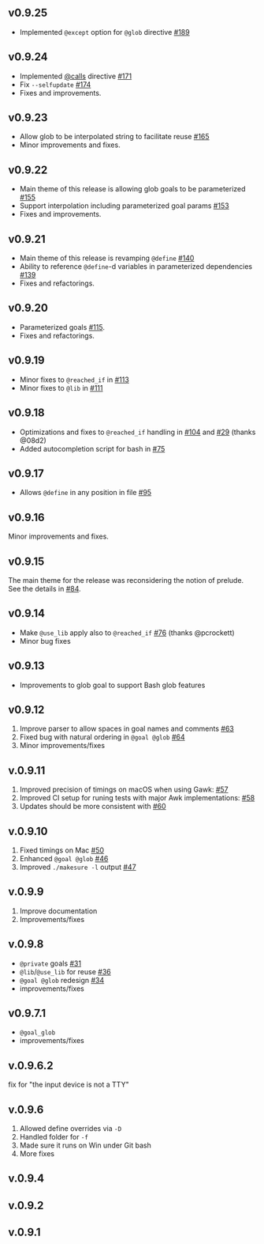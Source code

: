 ## v0.9.25

- Implemented `@except` option for `@glob` directive [#189](https://github.com/xonixx/makesure/issues/189)

## v0.9.24

- Implemented [@calls](https://makesure.dev/Directives-@calls.html) directive [#171](https://github.com/xonixx/makesure/issues/171)
- Fix `--selfupdate` [#174](https://github.com/xonixx/makesure/issues/174)
- Fixes and improvements.

## v0.9.23

- Allow glob to be interpolated string to facilitate reuse [#165](https://github.com/xonixx/makesure/issues/165)
- Minor improvements and fixes.

## v0.9.22
- Main theme of this release is allowing glob goals to be parameterized [#155](https://github.com/xonixx/makesure/issues/155)
- Support interpolation including parameterized goal params [#153](https://github.com/xonixx/makesure/issues/153)
- Fixes and improvements.

## v0.9.21
- Main theme of this release is revamping `@define` [#140](https://github.com/xonixx/makesure/issues/140)
- Ability to reference `@define`-d variables in parameterized dependencies [#139](https://github.com/xonixx/makesure/issues/139)
- Fixes and refactorings.

## v0.9.20
- Parameterized goals [#115](https://github.com/xonixx/makesure/issues/115).
- Fixes and refactorings.

## v0.9.19
- Minor fixes to `@reached_if` in [#113](https://github.com/xonixx/makesure/issues/113)
- Minor fixes to `@lib` in [#111](https://github.com/xonixx/makesure/issues/111)

## v0.9.18
- Optimizations and fixes to `@reached_if` handling in [#104](https://github.com/xonixx/makesure/issues/104) and [#29](https://github.com/xonixx/makesure/issues/29) (thanks @08d2)
- Added autocompletion script for bash in [#75](https://github.com/xonixx/makesure/issues/75)

## v0.9.17
- Allows `@define` in any position in file [#95](https://github.com/xonixx/makesure/issues/95)

## v0.9.16
Minor improvements and fixes.

## v0.9.15
The main theme for the release was reconsidering the notion of prelude. See the details in [#84](https://github.com/xonixx/makesure/issues/84).

## v0.9.14
- Make `@use_lib` apply also to `@reached_if` [#76](https://github.com/xonixx/makesure/issues/76) (thanks @pcrockett)
- Minor bug fixes

## v0.9.13
- Improvements to glob goal to support Bash glob features

## v0.9.12
1. Improve parser to allow spaces in goal names and comments [#63](https://github.com/xonixx/makesure/issues/63) 
2. Fixed bug with natural ordering in `@goal @glob` [#64](https://github.com/xonixx/makesure/issues/64) 
3. Minor improvements/fixes

## v.0.9.11
1. Improved precision of timings on macOS when using Gawk: [#57](https://github.com/xonixx/makesure/issues/57) 
2. Improved CI setup for runing tests with major Awk implementations: [#58](https://github.com/xonixx/makesure/issues/58) 
3. Updates should be more consistent with [#60](https://github.com/xonixx/makesure/issues/60) 

## v.0.9.10
1. Fixed timings on Mac [#50](https://github.com/xonixx/makesure/issues/50) 
2. Enhanced `@goal @glob` [#46](https://github.com/xonixx/makesure/issues/46) 
3. Improved `./makesure -l` output [#47](https://github.com/xonixx/makesure/issues/47)

## v.0.9.9
1. Improve documentation
2. Improvements/fixes

## v.0.9.8
- `@private` goals [#31](https://github.com/xonixx/makesure/issues/31) 
- `@lib`/`@use_lib` for reuse [#36](https://github.com/xonixx/makesure/issues/36)
- `@goal @glob` redesign [#34](https://github.com/xonixx/makesure/issues/34) 
- improvements/fixes 

## v0.9.7.1
- `@goal_glob`
- improvements/fixes
## v.0.9.6.2
fix for "the input device is not a TTY"
## v.0.9.6
1. Allowed define overrides via `-D`
1. Handled folder for `-f`
1. Made sure it runs on Win under Git bash
1. More fixes
## v.0.9.4
## v.0.9.2
## v.0.9.1
